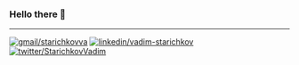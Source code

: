 ### Hello there 👋

---

[![gmail/starichkovva](https://img.shields.io/badge/Gmail-D14836?style=for-the-badge&logo=gmail&logoColor=white)](mailto:starichkovva@gmail.com)
[![linkedin/vadim-starichkov](https://img.shields.io/badge/LinkedIn-0077B5?style=for-the-badge&logo=linkedin)](https://www.linkedin.com/in/vadim-starichkov-0b60a6a4/)
[![twitter/StarichkovVadim](https://img.shields.io/badge/Twitter-1DA1F2?style=for-the-badge&logo=twitter&logoColor=white)](https://twitter.com/StarichkovVadim)

<!--
**starichkovva/starichkovva** is a ✨ _special_ ✨ repository because its `README.md` (this file) appears on your GitHub profile.

Here are some ideas to get you started:

- 🔭 I’m currently working on ...
- 🌱 I’m currently learning ...
- 👯 I’m looking to collaborate on ...
- 🤔 I’m looking for help with ...
- 💬 Ask me about ...
- 📫 How to reach me: ...
- 😄 Pronouns: ...
- ⚡ Fun fact: ...
-->
